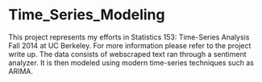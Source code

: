 Time_Series_Modeling
====================

This project represents my efforts in Statistics 153: Time-Series Analysis Fall 2014 at UC Berkeley. For more information
please refer to the project write up. The data consists of webscraped text ran through a sentiment analyzer. It is then modeled 
using modern time-series techniques such as ARIMA. 

